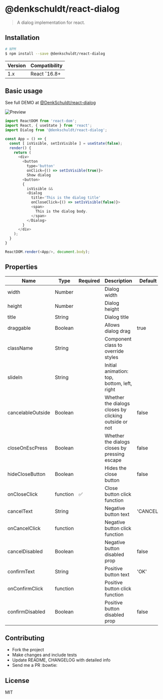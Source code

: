 
# @denkschuldt/react-dialog

> A dialog implementation for react.

## Installation
```bash
# NPM
$ npm install --save @denkschuldt/react-dialog
```
|Version     | Compatibility|
|------------|--------------|
|1.x         | React ˆ16.8+ |

## Basic usage

See full DEMO at [@DenkSchuldt/react-dialog](https://dennyschuldt.com/react-dialog)

<img
  src="./@DenkSchuldt react-dialog.gif"
  alt="Preview"/>

```javascript
import ReactDOM from 'react-dom';
import React, { useState } from 'react';
import Dialog from '@denkschuldt/react-dialog';

const App = () => {
  const [ isVisible, setIsVisible ] = useState(false);
  render() {
    return (
      <div>
        <button
          type='button'
          onClick={() => setIsVisible(true)}>
          Show dialog
        <button>
        {
          isVisible &&
          <Dialog
            title='This is the dialog title'
            onCloseClick={() => setIsVisible(false)}>
            <span>
              This is the dialog body.
            </span>
          </Dialog>
        }
      </div>
    );
  }
}

ReactDOM.render(<App/>, document.body);

```

## Properties

| Name              | Type     | Required           | Description                                           | Default |
|-------------------|----------|--------------------|-------------------------------------------------------|---------|
| width             | Number   |                    | Dialog width                                          |         |
| height            | Number   |                    | Dialog height                                         |         |
| title             | String   |                    | Dialog title                                          |         |
| draggable         | Boolean  |                    | Allows dialog drag                                    | true    |
| className         | String   |                    | Component class to override styles                    |         |
| slideIn           | String   |                    | Initial animation: top, bottom, left, right           |         |
| cancelableOutside | Boolean  |                    | Whether the dialogs closes by clicking outside or not | false   |
| closeOnEscPress   | Boolean  |                    | Whether the dialogs closes by pressing escape         | false   |
| hideCloseButton   | Boolean  |                    | Hides the close button                                | false   |
| onCloseClick      | function | :white_check_mark: | Close button click function                           |         |
| cancelText        | String   |                    | Negative button text                                  | 'CANCEL'|
| onCancelClick     | function |                    | Negative button click function                        |         |
| cancelDisabled    | Boolean  |                    | Negative button disabled prop                         | false   |
| confirmText       | String   |                    | Positive button text                                  | 'OK'    |
| onConfirmClick    | function |                    | Positive button click function                        |         |
| confirmDisabled   | Boolean  |                    | Positive button disabled prop                         | false   |

## Contributing
* Fork the project
* Make changes and include tests
* Update README, CHANGELOG with detailed info
* Send me a PR :bowtie:

## License

MIT
